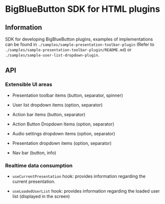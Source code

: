 # BigBlueButton SDK for HTML plugins

## Information

SDK for developing BigBlueButton plugins, examples of implementations can be found in `./samples/sample-presentation-toolbar-plugin` (Refer to `./samples/sample-presentation-toolbar-plugin/README.md`) or `./samples/sample-user-list-dropdown-plugin`.

## API
### Extensible UI areas
- Presentation toolbar items (button, separator, spinner)

- User list dropdown items (option, separator)

- Action bar items (button, separator)

- Action Button Dropdown Items (option, separator)

- Audio settings dropdown items (option, separator)

- Presentation dropdown items (option, separator) 

- Nav bar (button, info) 

### Realtime data consumption
- `useCurrentPresentation` hook: provides information regarding the current presentation.

- `useLoadedUserList` hook: provides information regarding the loaded user list (displayed in the screen)
